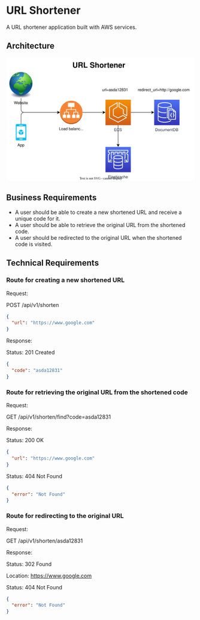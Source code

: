 # URL Shortener

A URL shortener application built with AWS services.

## Architecture
![architecture](docs/architecture.svg)

## Business Requirements

- A user should be able to create a new shortened URL and receive a unique code for it.
- A user should be able to retrieve the original URL from the shortened code.
- A user should be redirected to the original URL when the shortened code is visited.

## Technical Requirements

### Route for creating a new shortened URL

Request:

POST /api/v1/shorten

```json
{
  "url": "https://www.google.com"
}
```

Response:

Status: 201 Created

```json
{
  "code": "asda12831"
}
```

### Route for retrieving the original URL from the shortened code

Request:

GET /api/v1/shorten/find?code=asda12831

Response:

Status: 200 OK

```json
{
  "url": "https://www.google.com"
}
```

Status: 404 Not Found

```json
{
  "error": "Not Found"
}
```

### Route for redirecting to the original URL

Request:

GET /api/v1/shorten/asda12831

Response:

Status: 302 Found

Location: https://www.google.com

Status: 404 Not Found

```json
{
  "error": "Not Found"
}
```